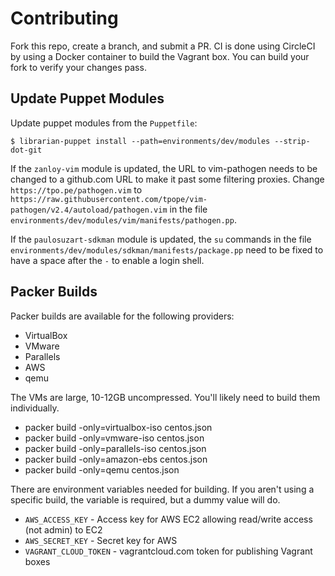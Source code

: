 # Contributing

Fork this repo, create a branch, and submit a PR. CI is done using CircleCI by using a Docker container to build the Vagrant box. You can build your fork to verify your changes pass.

## Update Puppet Modules

Update puppet modules from the `Puppetfile`:
```shell
$ librarian-puppet install --path=environments/dev/modules --strip-dot-git
```

If the `zanloy-vim` module is updated, the URL to vim-pathogen needs to be changed to a github.com URL to make it past some filtering proxies. Change `https://tpo.pe/pathogen.vim` to `https://raw.githubusercontent.com/tpope/vim-pathogen/v2.4/autoload/pathogen.vim` in the file `environments/dev/modules/vim/manifests/pathogen.pp`.

If the `paulosuzart-sdkman` module is updated, the `su` commands in the file `environments/dev/modules/sdkman/manifests/package.pp` need to be fixed to have a space after the ` - ` to enable a login shell.

## Packer Builds

Packer builds are available for the following providers:

* VirtualBox
* VMware
* Parallels
* AWS
* qemu

The VMs are large, 10-12GB uncompressed. You'll likely need to build them individually.

* packer build -only=virtualbox-iso centos.json
* packer build -only=vmware-iso     centos.json
* packer build -only=parallels-iso  centos.json
* packer build -only=amazon-ebs     centos.json
* packer build -only=qemu           centos.json

There are environment variables needed for building. If you aren't using a specific build, the variable is required, but a dummy value will do.

* `AWS_ACCESS_KEY` - Access key for AWS EC2 allowing read/write access (not admin) to EC2
* `AWS_SECRET_KEY` - Secret key for AWS
* `VAGRANT_CLOUD_TOKEN` - vagrantcloud.com token for publishing Vagrant boxes

